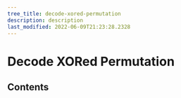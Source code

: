 ```yaml
---
tree_title: decode-xored-permutation
description: description
last_modified: 2022-06-09T21:23:28.2328
---
```


# Decode XORed Permutation

## Contents
